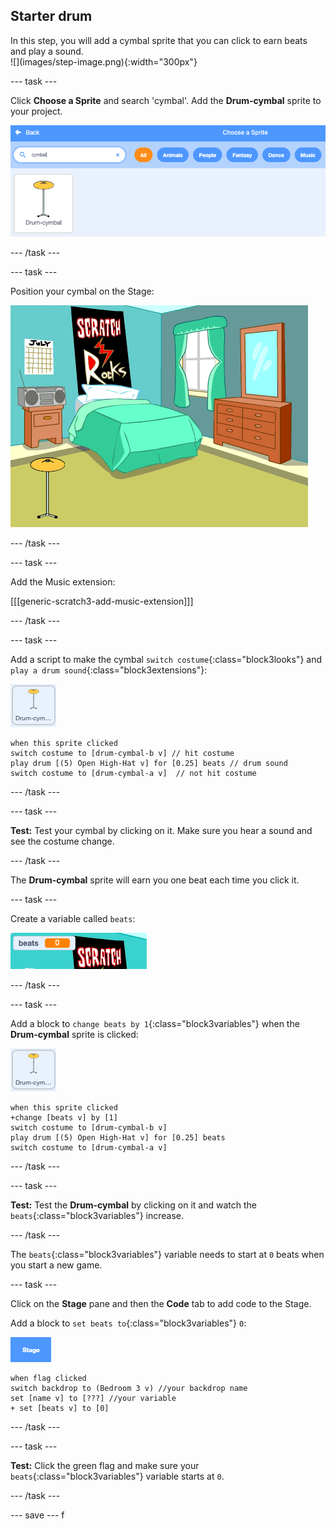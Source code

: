 ## Starter drum

<div style="display: flex; flex-wrap: wrap">
<div style="flex-basis: 200px; flex-grow: 1; margin-right: 15px;">
In this step, you will add a cymbal sprite that you can click to earn beats and play a sound.
</div>
<div>
![](images/step-image.png){:width="300px"}
</div>
</div>

--- task ---

Click **Choose a Sprite** and search 'cymbal'. Add the **Drum-cymbal** sprite to your project.

![](images/cymbal-gallery.png)

--- /task ---

--- task ---

Position your cymbal on the Stage:

![](images/cymbal-stage.png)

--- /task ---

--- task ---

Add the Music extension:

[[[generic-scratch3-add-music-extension]]]

--- /task ---

--- task ---

Add a script to make the cymbal `switch costume`{:class="block3looks"} and `play a drum sound`{:class="block3extensions"}:

![](images/cymbal-icon.png)

```blocks3
when this sprite clicked
switch costume to [drum-cymbal-b v] // hit costume
play drum [(5) Open High-Hat v] for [0.25] beats // drum sound
switch costume to [drum-cymbal-a v]  // not hit costume
```

--- /task ---

--- task ---

**Test:** Test your cymbal by clicking on it. Make sure you hear a sound and see the costume change.

--- /task ---

The **Drum-cymbal** sprite will earn you one beat each time you click it.

--- task ---

Create a variable called `beats`:

![](images/beats-variable.png)

--- /task ---

--- task ---

Add a block to `change beats by 1`{:class="block3variables"} when the **Drum-cymbal** sprite is clicked:

![](images/cymbal-icon.png)

```blocks3
when this sprite clicked
+change [beats v] by [1]
switch costume to [drum-cymbal-b v]
play drum [(5) Open High-Hat v] for [0.25] beats 
switch costume to [drum-cymbal-a v]
```

--- /task ---

--- task ---

**Test:** Test the **Drum-cymbal** by clicking on it and watch the `beats`{:class="block3variables"} increase.

--- /task ---

The `beats`{:class="block3variables"} variable needs to start at `0` beats when you start a new game.

--- task ---

Click on the **Stage** pane and then the **Code** tab to add code to the Stage.

Add a block to `set beats to`{:class="block3variables"} `0`:

![](images/stage-icon.png)

```blocks3
when flag clicked
switch backdrop to (Bedroom 3 v) //your backdrop name
set [name v] to [???] //your variable
+ set [beats v] to [0]
```
--- /task ---

--- task ---

**Test:** Click the green flag and make sure your `beats`{:class="block3variables"} variable starts at `0`.

--- /task ---

--- save ---
f